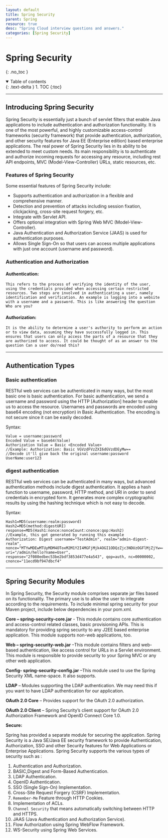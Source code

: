 ```yaml
---
layout: default
title: Spring Security
parent: Spring
resource: true
desc: "Spring Cloud interview questions and answers."
categories: [Spring Security]
---
```



# Spring Security
{: .no_toc }

<details open markdown="block">
  <summary>
    Table of contents
  </summary>
  {: .text-delta }
1. TOC
{:toc}
</details>

---

##  Introducing Spring Security

Spring Security is essentially just a bunch of servlet filters that enable Java applications to include authentication and authorization functionality. It is one of the most powerful, and highly customizable access-control frameworks (security framework) that provide authentication, authorization, and other security features for Java EE (Enterprise edition) based enterprise applications. The real power of Spring Security lies in its ability to be extended to meet custom needs. Its main responsibility is to authenticate and authorize incoming requests for accessing any resource, including rest API endpoints, MVC (Model-View-Controller) URLs, static resources, etc.


###  Features of Spring Security

Some essential features of Spring Security include:

- Supports authentication and authorization in a flexible and comprehensive manner.
- Detection and prevention of attacks including session fixation, clickjacking, cross-site request forgery, etc.
- Integrate with Servlet API.
- Offers optional integration with Spring Web MVC (Model-View-Controller).
- Java Authentication and Authorization Service (JAAS) is used for authentication purposes.
- Allows Single Sign-On so that users can access multiple applications with just one account (username and password).

###  Authentication and Authorization

####  Authentication: 
    This refers to the process of verifying the identity of the user, using the credentials provided when accessing certain restricted resources. Two steps are involved in authenticating a user, namely identification and verification. An example is logging into a website with a username and a password. This is like answering the question Who are you?  
####  Authorization: 
    It is the ability to determine a user's authority to perform an action or to view data, assuming they have successfully logged in. This ensures that users can only access the parts of a resource that they are authorized to access. It could be thought of as an answer to the question Can a user do/read this?


---

##  Authentication Types

### Basic authentication

RESTful web services can be authenticated in many ways, but the most basic one is basic authentication. For basic authentication, we send a username and password using the HTTP [Authorization] header to enable us to access the resource. Usernames and passwords are encoded using base64 encoding (not encryption) in Basic Authentication. The encoding is not secure since it can be easily decoded.

Syntax:


```log
Value = username:password  
Encoded Value = base64(Value)  
Authorization Value = Basic <Encoded Value>  
//Example: Authorization: Basic VGVzdFVzZXI6dGVzdDEyMw==  
//Decode it'll give back the original username:password UserName:user123 
```

### digest authentication

RESTful web services can be authenticated in many ways, but advanced authentication methods include digest authentication. It applies a hash function to username, password, HTTP method, and URI in order to send credentials in encrypted form. It generates more complex cryptographic results by using the hashing technique which is not easy to decode.

Syntax:

```log
Hash1=MD5(username:realm:password)  
Hash2=MD5(method:digestURI)  
response=MD5(Hash1:nonce:nonceCount:cnonce:qop:Hash2)  
//Example, this got generated by running this example  
Authorization: Digest username="TestAdmin", realm="admin-digest-realm", nonce="MTYwMDEwMTUyMDM4OToxM2M1Y2I4MGFjMjk4OGI1ODQzZjc3NDUzOGFlMjZjYw==", uri="/admin/hello?name=User", response="2f080edbec53be2bdf3853d477e4a543", qop=auth, nc=00000002, cnonce="11ecd9bf947dbcf4" 
```


---

##  Spring Security Modules

In Spring Security,  the Security module comprises separate jar files based on its functionality. The primary use is to allow the user to integrate according to the requirements. To include minimal spring security for your Maven project, include below dependencies in your pom.xml.

**Core – spring-security-core.jar** 
    - This module contains core authentication and access-control related classes, basic provisioning APIs. This is mandatory for providing spring security to any J2EE based enterprise application. This module supports non-web applications, too.

**Web – spring-security-web.jar**
    –This module contains filters and web-based authentication, like access control for URLs in a Servlet environment. This module is responsible to provide security to your Spring MVC or any other web application.

**Config- spring-security-config.jar**
    –This module used to use the Spring Security XML name-space. It also supports.

**LDAP** 
    – Modules supporting the LDAP authentication. We may need this if you want to have LDAP authentication for our application.

**OAuth 2.0 Core** 
    – Provides support for the OAuth 2.0 authorization.

**OAuth 2.0 Client** 
    – Spring Security’s client support for OAuth 2.0 Authorization Framework and OpenID Connect Core 1.0.

**Secure:** 

Spring has provided a separate module for securing the application. Spring Security is a Java SE/Java EE security framework to provide Authentication, Authorization, SSO and other Security features for Web Applications or Enterprise Applications. Spring Security supports the various types of security such as :

1. Authentication and Authorization.
2. BASIC,Digest and Form-Based Authentication.
3. LDAP Authentication.
4. OpenID Authentication.
5. SSO (Single Sign-On) Implementation.
6. Cross-Site Request Forgery (CSRF) Implementation.
7. `Remember-Me` Feature through HTTP Cookies.
8. Implementation of ACLs.
9. `Channel Security` that means automatically switching between HTTP and HTTPS.
10. JAAS (Java Authentication and Authorization Service).
11. Flow Authorization using Spring WebFlow Framework.
12. WS-Security using Spring Web Services.






